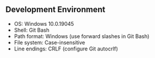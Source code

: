 ## Development Environment
- OS: Windows 10.0.19045
- Shell: Git Bash
- Path format: Windows (use forward slashes in Git Bash)
- File system: Case-insensitive
- Line endings: CRLF (configure Git autocrlf)
